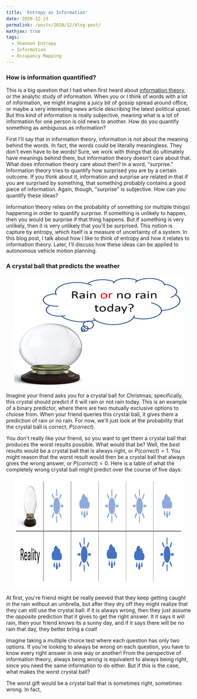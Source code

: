 ```yaml
---
title: 'Entropy as Information'
date: 2020-12-23
permalink: /posts/2020/12/blog-post/
mathjax: true
tags:
  - Shannon Entropy
  - Information
  - Occupancy Mapping
---
```


### How is information quantified?

This is a big question that I had when first heard about [information theory](https://en.wikipedia.org/wiki/Information_theory), or the analytic study of information. When you or I think of words with a lot of information, we might imagine a juicy bit of gossip spread around office, or maybe a very interesting news article describing the latest political upset. But this kind of information is really subjective, meaning what is a lot of information for one person is old news to another. How do you quantify something as ambiguous as information?

First I'll say that in information theory, information is _not_ about the meaning behind the words. In fact, the words could be literally meaningless. They don't even have to be words! Sure, we work with things that do ultimately have meanings behind them, but information theory doesn't care about that. What does information theory care about then? In a word, "surprise." Information theory tries to quantify how surprised you are by a certain outcome. If you think about it, information and surprise are related in that if you are surprised by something, that something probably contains a good piece of information. Again, though, "surprise" is subjective. How can you quantify these ideas?

Information theory relies on the probability of something (or multiple things) happening in order to quantify surprise. If something is unlikely to happen, then you would be surprise if that thing happens. But if something is very unlikely, then it is very unlikely that you'll be surprised. This notion is capture by entropy, which itself is a measure of uncertainty of a system. In this blog post, I talk about how I like to think of entropy and how it relates to information theory. Later, I'll discuss how these ideas can be applied to autonomous vehicle motion planning.

### A crystal ball that predicts the weather

<p align="center">
  <img width="460" height="300" src="/images/blog_pics/2020/EntropyAsInformation/crystalball.png">
</p>

Imagine your friend asks you for a crystal ball for Christmas; specifically, this crystal should predict if it will rain or not rain today. This is an example of a binary predictor, where there are two mutually exclusive options to choose from. When your friend queries this crystal ball, it gives them a prediction of rain or no rain. For now, we'll just look at the probability that the crystal ball is correct, $P(correct)$.

You don't really like your friend, so you want to get them a crystal ball that produces the worst results possible. What would that be? Well, the _best_ results would be a crystal ball that is always right, or $P(correct)=1$. You might reason that the worst result would then be a crystal ball that always gives the wrong answer, or $P(correct)=0$. Here is a table of what the completely wrong crystal ball might predict over the course of five days:

<p align="center">
  <img width="460" height="300" src="/images/blog_pics/2020/EntropyAsInformation/wrong_predictions.png">
</p>

At first, you're friend might be really peeved that they keep getting caught in the rain without an umbrella, but after they dry off they might realize that they can still use the crystal ball: if it is always wrong, then they just assume the _opposite_ prediction that it gives to get the right answer. It it says it will rain, then your friend knows its a sunny day, and if it says there will be no rain that day, they better bring a coat!

Imagine taking a multiple choice test where each question has only two options. If you're looking to always be wrong on each question, you have to know every right answer in one way or another! From the perspective of information theory, always being wrong is equivalent to always being right, since you need the same information to do either. But if this is the case, what makes the worst crystal ball?

The worst gift would be a crystal ball that is sometimes right, sometimes wrong. In fact, 